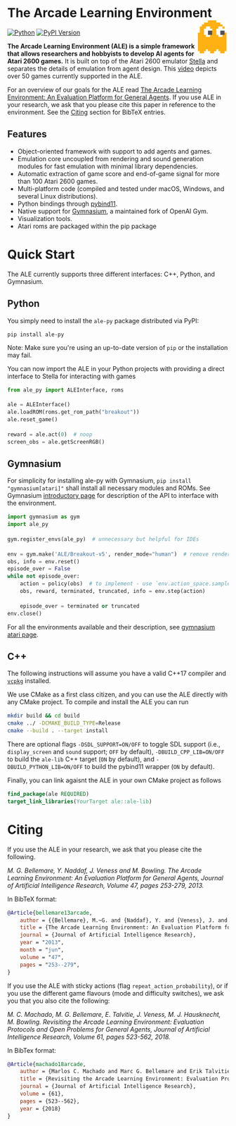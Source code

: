 The Arcade Learning Environment
<a href="#the-arcade-learning-environment">
  <img alt="Arcade Learning Environment" align="right" width=75 src="https://github.com/Farama-Foundation/Arcade-Learning-Environment/blob/master/docs/_static/img/ale.svg" />
</a>
===============================

[![Python](https://img.shields.io/pypi/pyversions/ale-py.svg)](https://badge.fury.io/py/ale-py)
[![PyPI Version](https://img.shields.io/pypi/v/ale-py)](https://pypi.org/project/ale-py)

**The Arcade Learning Environment (ALE) is a simple framework that allows researchers and hobbyists to develop AI agents for Atari 2600 games.**
It is built on top of the Atari 2600 emulator [Stella](https://stella-emu.github.io) and separates the details of emulation from agent design.
This [video](https://www.youtube.com/watch?v=nzUiEkasXZI) depicts over 50 games currently supported in the ALE.

For an overview of our goals for the ALE read [The Arcade Learning Environment: An Evaluation Platform for General Agents](https://jair.org/index.php/jair/article/view/10819).
If you use ALE in your research, we ask that you please cite this paper in reference to the environment. See the [Citing](#Citing) section for BibTeX entries.

Features
--------

- Object-oriented framework with support to add agents and games.
- Emulation core uncoupled from rendering and sound generation modules for fast emulation with minimal library dependencies.
- Automatic extraction of game score and end-of-game signal for more than 100  Atari 2600 games.
- Multi-platform code (compiled and tested under macOS, Windows, and several Linux distributions).
- Python bindings through [pybind11](https://github.com/pybind/pybind11).
- Native support for [Gymnasium](http://github.com/farama-Foundation/gymnasium), a maintained fork of OpenAI Gym.
- Visualization tools.
- Atari roms are packaged within the pip package

Quick Start
===========

The ALE currently supports three different interfaces: C++, Python, and Gymnasium.

Python
------

You simply need to install the `ale-py` package distributed via PyPI:

```shell
pip install ale-py
```
Note: Make sure you're using an up-to-date version of `pip` or the installation may fail.

You can now import the ALE in your Python projects with providing a direct interface to Stella for interacting with games
```python
from ale_py import ALEInterface, roms

ale = ALEInterface()
ale.loadROM(roms.get_rom_path("breakout"))
ale.reset_game()

reward = ale.act(0)  # noop
screen_obs = ale.getScreenRGB()
```

## Gymnasium

For simplicity for installing ale-py with Gymnasium, `pip install "gymnasium[atari]"` shall install all necessary modules and ROMs. See Gymnasium [introductory page](https://gymnasium.farama.org/main/introduction/basic_usage/) for description of the API to interface with the environment.

```py
import gymnasium as gym
import ale_py

gym.register_envs(ale_py)  # unnecessary but helpful for IDEs

env = gym.make('ALE/Breakout-v5', render_mode="human")  # remove render_mode in training
obs, info = env.reset()
episode_over = False
while not episode_over:
    action = policy(obs)  # to implement - use `env.action_space.sample()` for a random policy
    obs, reward, terminated, truncated, info = env.step(action)

    episode_over = terminated or truncated
env.close()
```

For all the environments available and their description, see [gymnasium atari page](https://gymnasium.farama.org/environments/atari/).

C++
---

The following instructions will assume you have a valid C++17 compiler and [`vcpkg`](https://github.com/microsoft/vcpkg) installed.

We use CMake as a first class citizen, and you can use the ALE directly with any CMake project.
To compile and install the ALE you can run

```sh
mkdir build && cd build
cmake ../ -DCMAKE_BUILD_TYPE=Release
cmake --build . --target install
```

There are optional flags `-DSDL_SUPPORT=ON/OFF` to toggle SDL support (i.e., `display_screen` and `sound` support; `OFF` by default), `-DBUILD_CPP_LIB=ON/OFF` to build
the `ale-lib` C++ target (`ON` by default), and `-DBUILD_PYTHON_LIB=ON/OFF` to build the pybind11 wrapper (`ON` by default).

Finally, you can link agaisnt the ALE in your own CMake project as follows

```cmake
find_package(ale REQUIRED)
target_link_libraries(YourTarget ale::ale-lib)
```

Citing
======

If you use the ALE in your research, we ask that you please cite the following.

*M. G. Bellemare, Y. Naddaf, J. Veness and M. Bowling. The Arcade Learning Environment: An Evaluation Platform for General Agents, Journal of Artificial Intelligence Research, Volume 47, pages 253-279, 2013.*

In BibTeX format:

```bibtex
@Article{bellemare13arcade,
    author = {{Bellemare}, M.~G. and {Naddaf}, Y. and {Veness}, J. and {Bowling}, M.},
    title = {The Arcade Learning Environment: An Evaluation Platform for General Agents},
    journal = {Journal of Artificial Intelligence Research},
    year = "2013",
    month = "jun",
    volume = "47",
    pages = "253--279",
}
```

If you use the ALE with sticky actions (flag ``repeat_action_probability``), or if
you use the different game flavours (mode and difficulty switches), we ask you
that you also cite the following:

*M. C. Machado, M. G. Bellemare, E. Talvitie, J. Veness, M. J. Hausknecht, M. Bowling. Revisiting the Arcade Learning Environment: Evaluation Protocols and Open Problems for General Agents,  Journal of Artificial Intelligence Research, Volume 61, pages 523-562, 2018.*

In BibTex format:

```bibtex
@Article{machado18arcade,
    author = {Marlos C. Machado and Marc G. Bellemare and Erik Talvitie and Joel Veness and Matthew J. Hausknecht and Michael Bowling},
    title = {Revisiting the Arcade Learning Environment: Evaluation Protocols and Open Problems for General Agents},
    journal = {Journal of Artificial Intelligence Research},
    volume = {61},
    pages = {523--562},
    year = {2018}
}
```
